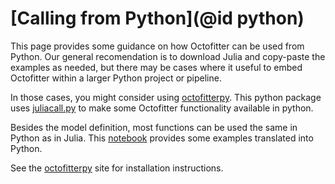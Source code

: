 # [Calling from Python](@id python)

This page provides some guidance on how Octofitter can be used from Python. 
Our general recomendation is to download Julia and copy-paste the examples as needed, but there may be cases where it useful to embed Octofitter within a larger Python project or pipeline.

In those cases, you might consider using [octofitterpy](https://github.com/sefffal/octofitterpy). This python package uses [juliacall.py](https://pyjulia.readthedocs.io/en/stable/index.html) to make some Octofitter functionality available in python.

Besides the model definition, most functions can be used the same in Python as in Julia. This [notebook](https://github.com/sefffal/octofitterpy/blob/master/examples/demo.ipynb)  provides some examples translated into Python.

See the [octofitterpy](https://github.com/sefffal/octofitterpy) site for installation instructions.
